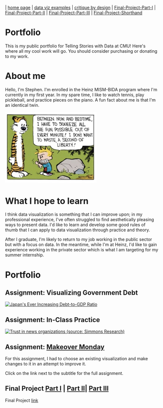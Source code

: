 | [home page](https://cmustudent.github.io/tswd-portfolio-templates/) | [data viz examples](dataviz-examples) | [critique by design](critique-by-design) | [Final-Project-Part-I](https://maist98.github.io/Storytelling-w-Data-Fork/Final%20Project%20Part%20I.html) | [Final-Project-Part-II](https://maist98.github.io/Storytelling-w-Data-Fork/Final%20Project%20Part%20II.html) | [Final-Project-Part-III](https://maist98.github.io/Storytelling-w-Data-Fork/Final%20Project%20Part%20III.html) | [Final-Project-Shorthand](https://app.shorthand.com/organisations/JSrgFWI7zn/stories/VeTfpjWHj8)


# Portfolio
This is my public portfolio for Telling Stories with Data at CMU!  Here's where all my cool work will go.  You should consider purchasing or donating to my work.

# About me
Hello, I'm Stephen. I'm enrolled in the Heinz MISM-BIDA program where I'm currently in my first year. In my spare time, I like to watch tennis, play pickleball, and practice pieces on the piano. A fun fact about me is that I'm an identical twin.

<img src="Calvin and Hobbes.jpg" width="300"/>

# What I hope to learn
I think data visualization is something that I can improve upon; in my professional experience, I've often struggled to find aesthetically pleasing ways to present data. I'd like to learn and develop some good rules of thumb that I can apply to data visualization through practice and theory.

After I graduate, I'm likely to return to my job working in the public sector but with a focus on data. In the meantime, while I'm at Heinz, I'd like to gain experience working in the private sector which is what I am targeting for my summer internship. 

# Portfolio

## Assignment: Visualizing Government Debt
<div class='tableauPlaceholder' id='viz1757427896890' style='position: relative'><noscript><a href='#'><img alt='Japan&#39;s Ever Increasing Debt-to-GDP Ratio ' src='https:&#47;&#47;public.tableau.com&#47;static&#47;images&#47;Vi&#47;VizGovtDebtAssignment&#47;Sheet1&#47;1_rss.png' style='border: none' /></a></noscript><object class='tableauViz'  style='display:none;'><param name='host_url' value='https%3A%2F%2Fpublic.tableau.com%2F' /> <param name='embed_code_version' value='3' /> <param name='site_root' value='' /><param name='name' value='VizGovtDebtAssignment&#47;Sheet1' /><param name='tabs' value='no' /><param name='toolbar' value='yes' /><param name='static_image' value='https:&#47;&#47;public.tableau.com&#47;static&#47;images&#47;Vi&#47;VizGovtDebtAssignment&#47;Sheet1&#47;1.png' /> <param name='animate_transition' value='yes' /><param name='display_static_image' value='yes' /><param name='display_spinner' value='yes' /><param name='display_overlay' value='yes' /><param name='display_count' value='yes' /><param name='language' value='en-US' /></object></div>                
<script type='text/javascript'>                    
  var divElement = document.getElementById('viz1757427896890');                    
  var vizElement = divElement.getElementsByTagName('object')[0];                    
  vizElement.style.width='100%';vizElement.style.height=(divElement.offsetWidth*0.75)+'px';                    
  var scriptElement = document.createElement('script');                    
  scriptElement.src = 'https://public.tableau.com/javascripts/api/viz_v1.js';                    
  vizElement.parentNode.insertBefore(scriptElement, vizElement);                
</script>

## Assignment: In-Class Practice
<div class='tableauPlaceholder' id='viz1757427601747' style='position: relative'><noscript><a href='#'><img alt='Trust in news organizations (source: Simmons Research) ' src='https:&#47;&#47;public.tableau.com&#47;static&#47;images&#47;In&#47;In-ClassPractice_17574275742460&#47;Sheet12&#47;1_rss.png' style='border: none' /></a></noscript><object class='tableauViz'  style='display:none;'><param name='host_url' value='https%3A%2F%2Fpublic.tableau.com%2F' /> <param name='embed_code_version' value='3' /> <param name='site_root' value='' /><param name='name' value='In-ClassPractice_17574275742460&#47;Sheet12' /><param name='tabs' value='no' /><param name='toolbar' value='yes' /><param name='static_image' value='https:&#47;&#47;public.tableau.com&#47;static&#47;images&#47;In&#47;In-ClassPractice_17574275742460&#47;Sheet12&#47;1.png' /> <param name='animate_transition' value='yes' /><param name='display_static_image' value='yes' /><param name='display_spinner' value='yes' /><param name='display_overlay' value='yes' /><param name='display_count' value='yes' /><param name='language' value='en-US' /><param name='filter' value='publish=yes' /></object></div>                
<script type='text/javascript'>                    
  var divElement = document.getElementById('viz1757427601747');                    
  var vizElement = divElement.getElementsByTagName('object')[0];                    
  vizElement.style.width='100%';vizElement.style.height=(divElement.offsetWidth*0.75)+'px';                    
  var scriptElement = document.createElement('script');                    
  scriptElement.src = 'https://public.tableau.com/javascripts/api/viz_v1.js';                    
  vizElement.parentNode.insertBefore(scriptElement, vizElement);                
</script>

## Assignment: [Makeover Monday](https://maist98.github.io/Storytelling-w-Data-Fork/Makeover%20Monday.html)

For this assignment, I had to choose an existing visualization and make changes to it in an attempt to improve it. 

Click on the link next to the subtitle for the full assignment. 

## Final Project [Part I](https://maist98.github.io/Storytelling-w-Data-Fork/Final%20Project%20Part%20I.html) | [Part II](https://maist98.github.io/Storytelling-w-Data-Fork/Final%20Project%20Part%20II.html)| [Part III](https://maist98.github.io/Storytelling-w-Data-Fork/Final%20Project%20Part%20III.html)

Final Project [link](https://app.shorthand.com/organisations/JSrgFWI7zn/stories/VeTfpjWHj8)
